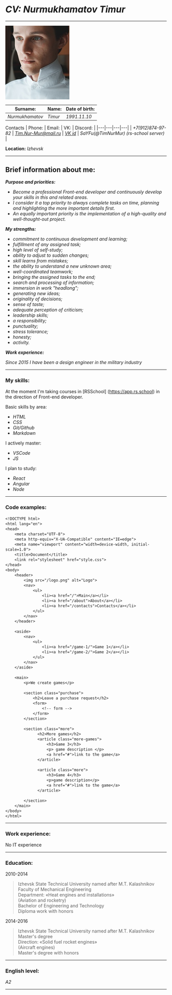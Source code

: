# _**CV:**_ *Nurmukhamatov Timur*
---
![Sorry...Image Not Found](https://github.com/TimNurMur/Test/blob/master/images/Photo.png?raw=true)

| Surname: | Name: | Date of birth: |
|---|---|---|
| *Nurmukhamatov* | *Timur* | *1991.11.10* |

Contacts
| Phone: | Email: | VK: | Discord: |
|---|---|---|---|
| *+7(912)874-97-82* | *Tim.Nur-Mur@mail.ru* | *[VK id](https://vk.com/idrakosha)* | *SaYFu(@TimNurMur) (rs-school server)* |

**Location:** *Izhevsk*

---
## **Brief information about me:**

 _**Purpose and priorities:**_
 - *Become a professional Front-end developer and continuously develop your skills in this and related areas.*
 - *I consider it a top priority to always complete tasks on time, planning and highlighting the more important details first.*
 - *An equally important priority is the implementation of a high-quality and well-thought-out project.*


 _**My strengths:**_
 - *commitment to continuous development and learning;*
 - *fulfillment of any assigned task;*
 - *high level of self-study;*
 - *ability to adjust to sudden changes;*
 - *skill learns from mistakes;*
 - *the ability to understand a new unknown area;*
 - *well-coordinated teamwork;*
 - *bringing the assigned tasks to the end;*
 - *search and processing of information;*
 - *immersion in work "headlong";*
 - *generating new ideas;*
 - *originality of decisions;*
 - *sense of taste;*
 - *adequate perception of criticism;*
 - *leadership skills;*
 - *a responsibility;*
 - *punctuality;*
 - *stress tolerance;*
 - *honesty;*
 - *activity.*


 _**Work experience:**_

 *Since 2015 I have been a design engineer in the military industry*

---

### **My skills:**
At the moment I'm taking courses in [RSSchool] (https://app.rs.school) in the direction of Front-end developer.

Basic skills by area:
- *HTML*
- *CSS*
- *Git/Github*
- *Markdown*

I actively master:
- *VSCode*
- *JS*

I plan to study:
- *React*
- *Angular*
- *Node*

---

### **Code examples:**

```
<!DOCTYPE html>
<html lang="en">
<head>
    <meta charset="UTF-8">
    <meta http-equiv="X-UA-Compatible" content="IE=edge">
    <meta name="viewport" content="width=device-width, initial-scale=1.0">
    <title>Document</title>
    <link rel="stylesheet" href="style.css">
</head>
<body>
    <header>
        <img src="/logo.png" alt="Logo">
        <nav>
            <ul>
                <li><a href="/">Main</a></li>
                <li><a href="/about">About</a></li>
                <li><a href="/contacts">Contacts</a></li>
            </ul>
        </nav>
    </header>
    
    <aside>
        <nav>
            <ul>
                <li><a href="/game-1/">Game 1</a></li>
                <li><a href="/game-2/">Game 2</a></li>
            </ul>
        </nav>
    </aside>
    
    <main>
        <p>We create games</p>
    
        <section class="purchase">
            <h2>Leave a purchase request</h2>
            <form>
                <!-- form -->
            </form>
        </section>
    
        <section class="more">
              <h2>More games</h2>
              <article class="more-games">
                  <h3>Game 3</h3>
                  <p> game description </p>
                  <a href="#">link to the game</a>
              </article>
    
              <article class="more">
                  <h3>Game 4</h3>
                  <p>game description</p>
                  <a href="#">link to the game</a>
              </article>
    
        </section>
    </main>
</body>
</html>
```

---

### **Work experience:**

No IT experience

---

### **Education:**

2010-2014
> Izhevsk State Technical University named after M.T. Kalashnikov\
Faculty of Mechanical Engineering\
Department: «Heat engines and installations»\
(Aviation and rocketry)\
Bachelor of Engineering and Technology\
Diploma work with honors

2014-2016
> Izhevsk State Technical University named after M.T. Kalashnikov\
Master's degree\
Direction: «Solid fuel rocket engines»\
(Aircraft engines)\
Master's degree with honors
---

### **English level:**

*A2*

 ---